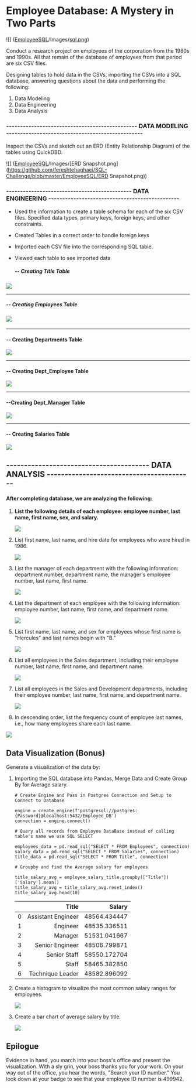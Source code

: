 # Employee Database: A Mystery in Two Parts



![] ([EmployeeSQL](https://github.com/fereshtehaghaei/SQL-Challenge/tree/master/EmployeeSQL)/Images/[sql.png](https://github.com/fereshtehaghaei/SQL-Challenge/blob/master/EmployeeSQL/sql.png))

Conduct a research project on employees of the corporation from the 1980s and 1990s. All that remain of the database of employees from that period are six CSV files.

Designing tables to hold data in the CSVs, importing the CSVs into a SQL database, answering questions about the data and  performing the following:

1. Data Modeling
2. Data Engineering
3. Data Analysis

### ----------------------------------------------- DATA MODELING ------------------------------------------------- 

Inspect the CSVs and sketch out an ERD (Entity Relationship Diagram)  of the tables using QuickDBD.

![] ([EmployeeSQL](https://github.com/fereshtehaghaei/SQL-Challenge/tree/master/EmployeeSQL)/Images/[ERD Snapshot.png](https://github.com/fereshtehaghaei/SQL-Challenge/blob/master/EmployeeSQL/ERD Snapshot.png))



### --------------------------------------------- DATA ENGINEERING -----------------------------------------------

- Used the information to create a table schema for each of the six CSV files. Specified data types, primary keys, foreign keys, and other constraints.

- Created Tables in a correct order to handle foreign keys

- Imported each CSV file into the corresponding SQL table.

- Viewed each table to see imported data

  
  
  ##### -- Creating Title Table 

![](EmployeeSQL/Images/title.png)


----------------------------------
##### -- Creating Employees Table 
#### ![](EmployeeSQL/Images/employees.png)


----------------------------------
#### -- Creating Departments Table 
![](EmployeeSQL/Images/departments.png)


----------------------------------
#### -- Creating Dept_Employee Table 
![](EmployeeSQL/Images/dept_employee.png)


----------------------------------
#### --Creating Dept_Manager Table 
![](EmployeeSQL/Images/dept_manager.png)


----------------------------------
#### -- Creating Salaries Table 
![](EmployeeSQL/Images/salaries.png)



## ---------------------------------------- DATA ANALYSIS -----------------------------------------

#### 								After completing database, we are analyzing the following:

1. **List the following details of each employee: employee number, last name, first name, sex, and salary.**

   ![](EmployeeSQL/Images/Q1.png)

   

2. List first name, last name, and hire date for employees who were hired in 1986.

   ![](EmployeeSQL/Images/Q2.png)

3. List the manager of each department with the following information: department number, department name, the manager's employee number, last name, first name.

   ![](EmployeeSQL\Images\Q3.png)

4. List the department of each employee with the following information: employee number, last name, first name, and department name.

   ![](EmployeeSQL\Images\Q4.png)

5. List first name, last name, and sex for employees whose first name is "Hercules" and last names begin with "B."

   ![](EmployeeSQL\Images\Q5.png)

6. List all employees in the Sales department, including their employee number, last name, first name, and department name.

   ![](EmployeeSQL\Images\Q6.png)

7. List all employees in the Sales and Development departments, including their employee number, last name, first name, and department name.

   ![](EmployeeSQL\Images\Q7.png)

8. In descending order, list the frequency count of employee last names, i.e., how many employees share each last name.

![](EmployeeSQL\Images\Q8.png)



## Data Visualization (Bonus)

Generate a visualization of the data by:

1. Importing the SQL database into Pandas, Merge Data and Create Group By for Average salary.

   ```
   # Create Engine and Pass in Postgres Connection and Setup to Connect to Database 
   
   engine = create_engine(f'postgresql://postgres:{Password}@localhost:5432/Employee_DB')
   connection = engine.connect()
   ```

   ```
   # Query all records from Employee DataBase instead of calling table's name we use SQL SELECT 
   
   employees_data = pd.read_sql("SELECT * FROM Employees", connection)
   salary_data = pd.read_sql("SELECT * FROM Salaries", connection)
   title_data = pd.read_sql("SELECT * FROM Title", connection)
   ```

   ```
   # Groupby and find the Average salary for employees
   
   title_salary_avg = employee_salary_title.groupby(["Title"])['Salary'].mean()
   title_salary_avg = title_salary_avg.reset_index()
   title_salary_avg.head(10)
   ```

   |      |              Title |       Salary |
   | ---: | -----------------: | -----------: |
   |    0 | Assistant Engineer | 48564.434447 |
   |    1 |           Engineer | 48535.336511 |
   |    2 |            Manager | 51531.041667 |
   |    3 |    Senior Engineer | 48506.799871 |
   |    4 |       Senior Staff | 58550.172704 |
   |    5 |              Staff | 58465.382850 |
   |    6 |   Technique Leader | 48582.896092 |

   

2. Create a histogram to visualize the most common salary ranges for employees.

   ![](EmployeeSQL/Images/Hist_Employee_Salary_Range.png)

   

3. Create a bar chart of average salary by title.

   ![](EmployeeSQL/Images/Bar_Avg_Salary_By_Title.png)

## Epilogue

Evidence in hand, you march into your boss's office and present the visualization. With a sly grin, your boss thanks you for your work. On your way out of the office, you hear the words, "Search your ID number." You look down at your badge to see that your employee ID number is 499942. 

